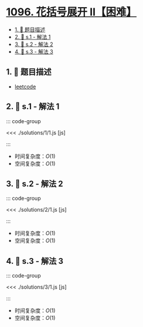 # [1096. 花括号展开 II【困难】](https://github.com/tnotesjs/TNotes.leetcode/tree/main/notes/1096.%20%E8%8A%B1%E6%8B%AC%E5%8F%B7%E5%B1%95%E5%BC%80%20II%E3%80%90%E5%9B%B0%E9%9A%BE%E3%80%91)

<!-- region:toc -->

- [1. 📝 题目描述](#1--题目描述)
- [2. 🎯 s.1 - 解法 1](#2--s1---解法-1)
- [3. 🎯 s.2 - 解法 2](#3--s2---解法-2)
- [4. 🎯 s.3 - 解法 3](#4--s3---解法-3)

<!-- endregion:toc -->

## 1. 📝 题目描述

- [leetcode](https://leetcode.cn/problems/brace-expansion-ii/)

<!-- 如果你熟悉 Shell 编程，那么一定了解过花括号展开，它可以用来生成任意字符串。

花括号展开的表达式可以看作一个由 **花括号**、**逗号** 和 **小写英文字母** 组成的字符串，定义下面几条语法规则：

- 如果只给出单一的元素 `x`，那么表达式表示的字符串就只有 `"x"`。`R(x) = {x}`
  - 例如，表达式 `"a"` 表示字符串 `"a"`。
  - 而表达式 `"w"` 就表示字符串 `"w"`。
- 当两个或多个表达式并列，以逗号分隔，我们取这些表达式中元素的并集。`R({e_1,e_2,...}) = R(e_1) ∪ R(e_2) ∪ ...`
  - 例如，表达式 `"{a,b,c}"` 表示字符串 `"a","b","c"`。
  - 而表达式 `"{{a,b},{b,c}}"` 也可以表示字符串 `"a","b","c"`。
- 要是两个或多个表达式相接，中间没有隔开时，我们从这些表达式中各取一个元素依次连接形成字符串。`R(e_1 + e_2) = {a + b for (a, b) in R(e_1) × R(e_2)}`
  - 例如，表达式 `"{a,b}{c,d}"` 表示字符串 `"ac","ad","bc","bd"`。
- 表达式之间允许嵌套，单一元素与表达式的连接也是允许的。
  - 例如，
    - 表达式 `"a{b,c,d}"` 表示字符串 `"ab","ac","ad"​​​​​​`。
  - 例如，表达式 `"a{b,c}{d,e}f{g,h}"` 可以表示字符串 `"abdfg", "abdfh", "abefg", "abefh", "acdfg", "acdfh", "acefg", "acefh"`。

给出表示基于给定语法规则的表达式 `expression`，返回它所表示的所有字符串组成的有序列表。

假如你希望以「集合」的概念了解此题，也可以通过点击 “**显示英文描述**” 获取详情。

---

- **示例 1：**
  - 输入：`expression = "{a,b}{c,{d,e}}"`
  - 输出：`["ac","ad","ae","bc","bd","be"]`
- **示例 2：**
  - 输入：`expression = "{{a,z},a{b,c},{ab,z}}"`
  - 输出：`["a","ab","ac","z"]`
  - 解释：输出中 不应 出现重复的组合结果。

---

**提示：**

- `1 <= expression.length <= 60`
- `expression[i]` 由 `'{'`，`'}'`，`','` 或小写英文字母组成
- 给出的表达式 `expression` 用以表示一组基于题目描述中语法构造的字符串 -->

## 2. 🎯 s.1 - 解法 1

::: code-group

<<< ./solutions/1/1.js [js]

:::

- 时间复杂度：$O(1)$
- 空间复杂度：$O(1)$

## 3. 🎯 s.2 - 解法 2

::: code-group

<<< ./solutions/2/1.js [js]

:::

- 时间复杂度：$O(1)$
- 空间复杂度：$O(1)$

## 4. 🎯 s.3 - 解法 3

::: code-group

<<< ./solutions/3/1.js [js]

:::

- 时间复杂度：$O(1)$
- 空间复杂度：$O(1)$

